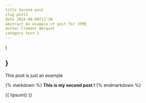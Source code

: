 ```yaml
---
title Second post
slug post2
date 2024-08-09T12:20
abstract An example of post for JFME
author Clément Becquet
category test 2
---
```

{

}
---

This post is just an example

{% markdown %}
**This is my second post !** 
{% endmarkdown %}

{{ lipsum() }}